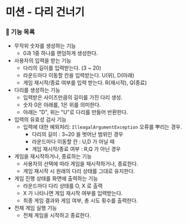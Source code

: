 # 미션 - 다리 건너기

### 🚀 기능 목록
- 무작위 숫자를 생성하는 기능
  - 0과 1중 하나를 랜덤하게 생성한다.
- 사용자의 입력을 받는 기능
  - 다리의 길이를 입력받는다. (3 ~ 20)
  - 라운드마다 이동할 칸을 입력받는다. U(위), D(아래)
  - 게임 재시작/종료 여부를 입력 받는다. R(재시작), Q(종료)
- 다리를 생성하는 기능
  - 입력받은 사이즈만큼의 길이를 가진 다리 생성.
  - 숫자 0은 아래를, 1은 위를 의미한다.
  - 아래는 "D", 위는 "U"로 다리를 만들어 반환한다.
- 입력의 유효성 검사 기능
  - 입력에 대한 예외처리: `IlleagalArgumentException` 오류를 뿌리는 경우.
      - 다리의 길이 : 3~20 을 벗어난 범위인 경우
      - 라운드마다 이동할 칸 : U,D 가 아닐 때
      - 게임 재시작/종료 여부 : R,Q 가 아닌 경우
- 게임을 재시작하거나, 종료하는 기능
  - 사용자의 선택에 따라 게임을 재시작하거나, 종료한다.
  - 게임 재시작 시 원래의 다리 상태를 그대로 유지한다.
- 게임 진행 상태를 화면에 출력하는 기능
  - 라운드마다 다리 상태를 O, X 로 출력
  - X 가 나타나면 게임 재시작 여부를 입력받는다.
  - 최종 게임 결과와 게임 여부, 총 시도 횟수를 출력한다.
- 전체 게임 실행 기능
  - 전체 게임을 시작하고 종료한다.